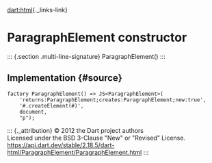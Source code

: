 [dart:html](../../dart-html/dart-html-library){._links-link}

ParagraphElement constructor
============================

::: {.section .multi-line-signature}
ParagraphElement()
:::

Implementation {#source}
--------------

``` {.language-dart data-language="dart"}
factory ParagraphElement() => JS<ParagraphElement>(
    'returns:ParagraphElement;creates:ParagraphElement;new:true',
    '#.createElement(#)',
    document,
    "p");
```

::: {._attribution}
© 2012 the Dart project authors\
Licensed under the BSD 3-Clause \"New\" or \"Revised\" License.\
<https://api.dart.dev/stable/2.18.5/dart-html/ParagraphElement/ParagraphElement.html>
:::
